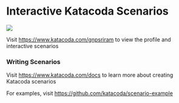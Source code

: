 # Interactive Katacoda Scenarios

[![](http://shields.katacoda.com/katacoda/gnpsriram/count.svg)](https://www.katacoda.com/gnpsriram "Get your profile on Katacoda.com")

Visit https://www.katacoda.com/gnpsriram to view the profile and interactive scenarios

### Writing Scenarios
Visit https://www.katacoda.com/docs to learn more about creating Katacoda scenarios

For examples, visit https://github.com/katacoda/scenario-example
